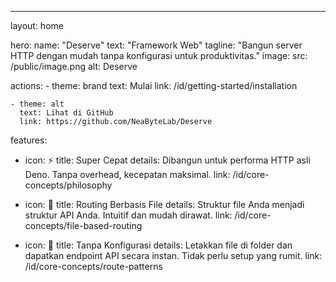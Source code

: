---
layout: home

hero:
  name: "Deserve"
  text: "Framework Web"
  tagline: "Bangun server HTTP dengan mudah tanpa konfigurasi untuk produktivitas."
  image:
    src: /public/image.png
    alt: Deserve

  actions:
    - theme: brand
      text: Mulai
      link: /id/getting-started/installation

    - theme: alt
      text: Lihat di GitHub
      link: https://github.com/NeaByteLab/Deserve

features:
  - icon: ⚡
    title: Super Cepat
    details: Dibangun untuk performa HTTP asli Deno. Tanpa overhead, kecepatan maksimal.
    link: /id/core-concepts/philosophy

  - icon: 📁
    title: Routing Berbasis File
    details: Struktur file Anda menjadi struktur API Anda. Intuitif dan mudah dirawat.
    link: /id/core-concepts/file-based-routing

  - icon: 🎯
    title: Tanpa Konfigurasi
    details: Letakkan file di folder dan dapatkan endpoint API secara instan. Tidak perlu setup yang rumit.
    link: /id/core-concepts/route-patterns

